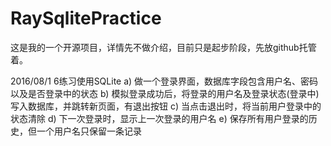 # RaySqlitePractice
这是我的一个开源项目，详情先不做介绍，目前只是起步阶段，先放github托管着。

2016/08/1
6练习使用SQLite
a)  做一个登录界面，数据库字段包含用户名、密码以及是否登录中的状态
b)  模拟登录成功后，将登录的用户名及登录状态(登录中)写入数据库，并跳转新页面，有退出按钮
c)  当点击退出时，将当前用户登录中的状态清除
d)  下一次登录时，显示上一次登录的用户名
e)  保存所有用户登录的历史，但一个用户名只保留一条记录
